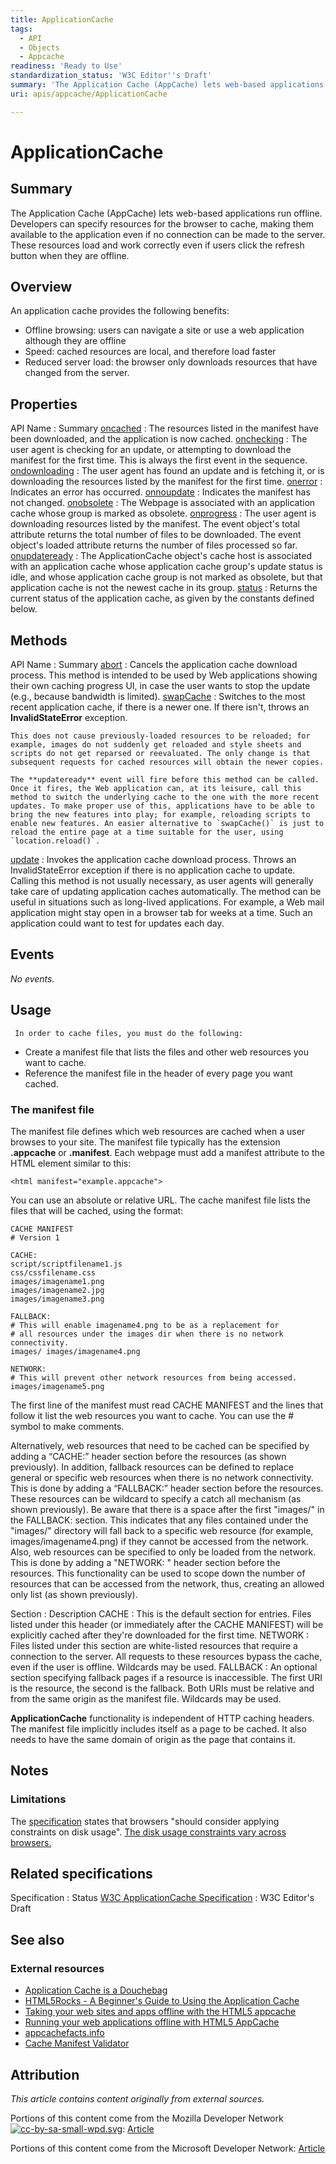 ```yaml
---
title: ApplicationCache
tags:
  - API
  - Objects
  - Appcache
readiness: 'Ready to Use'
standardization_status: 'W3C Editor''s Draft'
summary: 'The Application Cache (AppCache) lets web-based applications run offline. Developers can specify resources for the browser to cache, making them available to the application even if no connection can be made to the server. These resources load and work correctly even if users click the refresh button when they are offline.'
uri: apis/appcache/ApplicationCache

---
```

# ApplicationCache

## Summary

The Application Cache (AppCache) lets web-based applications run offline. Developers can specify resources for the browser to cache, making them available to the application even if no connection can be made to the server. These resources load and work correctly even if users click the refresh button when they are offline.

## Overview

An application cache provides the following benefits:

-   Offline browsing: users can navigate a site or use a web application although they are offline
-   Speed: cached resources are local, and therefore load faster
-   Reduced server load: the browser only downloads resources that have changed from the server.

## Properties

API Name
:   Summary
[oncached](/apis/appcache/ApplicationCache/oncached)
:   The resources listed in the manifest have been downloaded, and the application is now cached.
[onchecking](/apis/appcache/ApplicationCache/onchecking)
:   The user agent is checking for an update, or attempting to download the manifest for the first time. This is always the first event in the sequence.
[ondownloading](/apis/appcache/ApplicationCache/ondownloading)
:   The user agent has found an update and is fetching it, or is downloading the resources listed by the manifest for the first time.
[onerror](/apis/appcache/ApplicationCache/onerror)
:   Indicates an error has occurred.
[onnoupdate](/apis/appcache/ApplicationCache/onnoupdate)
:   Indicates the manifest has not changed.
[onobsolete](/apis/appcache/ApplicationCache/onobsolete)
:   The Webpage is associated with an application cache whose group is marked as obsolete.
[onprogress](/apis/appcache/ApplicationCache/onprogress)
:   The user agent is downloading resources listed by the manifest. The event object's total attribute returns the total number of files to be downloaded. The event object's loaded attribute returns the number of files processed so far.
[onupdateready](/apis/appcache/ApplicationCache/onupdateready)
:   The ApplicationCache object's cache host is associated with an application cache whose application cache group's update status is idle, and whose application cache group is not marked as obsolete, but that application cache is not the newest cache in its group.
[status](/apis/appcache/ApplicationCache/status)
:   Returns the current status of the application cache, as given by the constants defined below.

## Methods

API Name
:   Summary
[abort](/apis/appcache/ApplicationCache/abort)
:   Cancels the application cache download process. This method is intended to be used by Web applications showing their own caching progress UI, in case the user wants to stop the update (e.g., because bandwidth is limited).
[swapCache](/apis/appcache/ApplicationCache/swapCache)
:   Switches to the most recent application cache, if there is a newer one. If there isn't, throws an **InvalidStateError** exception.

    This does not cause previously-loaded resources to be reloaded; for example, images do not suddenly get reloaded and style sheets and scripts do not get reparsed or reevaluated. The only change is that subsequent requests for cached resources will obtain the newer copies.

    The **updateready** event will fire before this method can be called. Once it fires, the Web application can, at its leisure, call this method to switch the underlying cache to the one with the more recent updates. To make proper use of this, applications have to be able to bring the new features into play; for example, reloading scripts to enable new features. An easier alternative to `swapCache()` is just to reload the entire page at a time suitable for the user, using `location.reload()`.

[update](/apis/appcache/ApplicationCache/update)
:   Invokes the application cache download process. Throws an InvalidStateError exception if there is no application cache to update. Calling this method is not usually necessary, as user agents will generally take care of updating application caches automatically. The method can be useful in situations such as long-lived applications. For example, a Web mail application might stay open in a browser tab for weeks at a time. Such an application could want to test for updates each day.

## Events

*No events.*

## Usage

     In order to cache files, you must do the following:

-   Create a manifest file that lists the files and other web resources you want to cache.
-   Reference the manifest file in the header of every page you want cached.

### The manifest file

The manifest file defines which web resources are cached when a user browses to your site. The manifest file typically has the extension **.appcache** or **.manifest**. Each webpage must add a manifest attribute to the HTML element similar to this:

    <html manifest="example.appcache">

You can use an absolute or relative URL. The cache manifest file lists the files that will be cached, using the format:

    CACHE MANIFEST
    # Version 1

    CACHE:
    script/scriptfilename1.js
    css/cssfilename.css
    images/imagename1.png
    images/imagename2.jpg
    images/imagename3.png

    FALLBACK:
    # This will enable imagename4.png to be as a replacement for
    # all resources under the images dir when there is no network connectivity.
    images/ images/imagename4.png

    NETWORK:
    # This will prevent other network resources from being accessed.
    images/imagename5.png

The first line of the manifest must read CACHE MANIFEST and the lines that follow it list the web resources you want to cache. You can use the \# symbol to make comments.

Alternatively, web resources that need to be cached can be specified by adding a “CACHE:” header section before the resources (as shown previously). In addition, fallback resources can be defined to replace general or specific web resources when there is no network connectivity. This is done by adding a “FALLBACK:” header section before the resources. These resources can be wildcard to specify a catch all mechanism (as shown previously). Be aware that there is a space after the first "images/" in the FALLBACK: section. This indicates that any files contained under the "images/" directory will fall back to a specific web resource (for example, images/imagename4.png) if they cannot be accessed from the network. Also, web resources can be specified to only be loaded from the network. This is done by adding a "NETWORK: " header section before the resources. This functionality can be used to scope down the number of resources that can be accessed from the network, thus, creating an allowed only list (as shown previously).

Section
:   Description
CACHE
:   This is the default section for entries. Files listed under this header (or immediately after the CACHE MANIFEST) will be explicitly cached after they're downloaded for the first time.
NETWORK
:   Files listed under this section are white-listed resources that require a connection to the server. All requests to these resources bypass the cache, even if the user is offline. Wildcards may be used.
FALLBACK
:   An optional section specifying fallback pages if a resource is inaccessible. The first URI is the resource, the second is the fallback. Both URIs must be relative and from the same origin as the manifest file. Wildcards may be used.

**ApplicationCache** functionality is independent of HTTP caching headers. The manifest file implicitly includes itself as a page to be cached. It also needs to have the same domain of origin as the page that contains it.

## Notes

### Limitations

The [specification](http://www.whatwg.org/specs/web-apps/current-work/multipage/offline.html) states that browsers "should consider applying constraints on disk usage". [The disk usage constraints vary across browsers.](http://www.browserscope.org/user/tests/table/agt1YS1wcm9maWxlcnINCxIEVGVzdBjwwK0RDA?v=3&layout=simple)

## Related specifications

Specification
:   Status
[W3C ApplicationCache Specification](http://dev.w3.org/html5/spec/single-page.html#application-cache-api)
:   W3C Editor's Draft

## See also

### External resources

-   [Application Cache is a Douchebag](http://alistapart.com/article/application-cache-is-a-douchebag)
-   [HTML5Rocks - A Beginner's Guide to Using the Application Cache](http://www.html5rocks.com/en/tutorials/appcache/beginner/)
-   [Taking your web sites and apps offline with the HTML5 appcache](http://www.webdirections.org/blog/get-offline/)
-   [Running your web applications offline with HTML5 AppCache](http://dev.opera.com/articles/view/offline-applications-html5-appcache/)
-   [appcachefacts.info](http://appcachefacts.info/)
-   [Cache Manifest Validator](http://manifest-validator.com)

## Attribution

*This article contains content originally from external sources.*

Portions of this content come from the Mozilla Developer Network [![cc-by-sa-small-wpd.svg](/assets/thumb/8/8c/cc-by-sa-small-wpd.svg/120px-cc-by-sa-small-wpd.svg.png)](http://creativecommons.org/licenses/by-sa/3.0/us/): [Article](https://developer.mozilla.org/en-US/docs/HTML/Using_the_application_cache)

Portions of this content come from the Microsoft Developer Network: [Article](http://msdn.microsoft.com/en-us/library/ie/hh828809%28v=vs.85%29.aspx)

